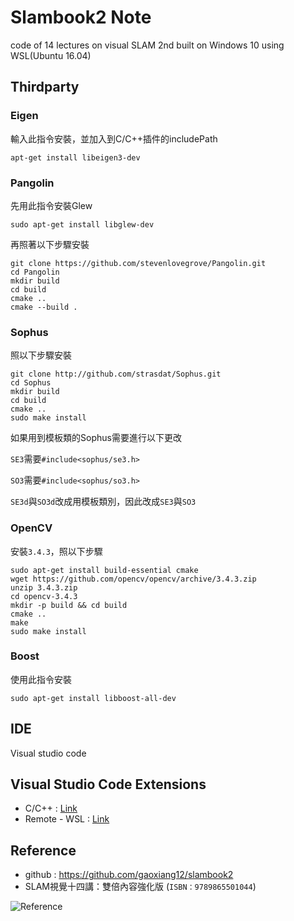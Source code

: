 # Slambook2 Note
code of 14 lectures on visual SLAM 2nd built on Windows 10 using WSL(Ubuntu 16.04)

## Thirdparty
### Eigen
輸入此指令安裝，並加入到C/C++插件的includePath
```shell
apt-get install libeigen3-dev
```

### Pangolin
先用此指令安裝Glew
```shell
sudo apt-get install libglew-dev
```

再照著以下步驟安裝
```shell
git clone https://github.com/stevenlovegrove/Pangolin.git
cd Pangolin
mkdir build
cd build
cmake ..
cmake --build .
```

### Sophus
照以下步驟安裝
```shell
git clone http://github.com/strasdat/Sophus.git
cd Sophus
mkdir build
cd build
cmake ..
sudo make install
```
如果用到模板類的Sophus需要進行以下更改

`SE3`需要`#include<sophus/se3.h>`

`SO3`需要`#include<sophus/so3.h>`

`SE3d`與`SO3d`改成用模板類別，因此改成`SE3`與`SO3`

### OpenCV
安裝`3.4.3`，照以下步驟
```shell
sudo apt-get install build-essential cmake
wget https://github.com/opencv/opencv/archive/3.4.3.zip
unzip 3.4.3.zip
cd opencv-3.4.3
mkdir -p build && cd build
cmake ..
make
sudo make install
```

### Boost
使用此指令安裝
```shell
sudo apt-get install libboost-all-dev
```

## IDE
Visual studio code 

## Visual Studio Code Extensions  
* C/C++ : [Link](https://marketplace.visualstudio.com/items?itemName=ms-vscode.cpptools)
* Remote - WSL : [Link](https://marketplace.visualstudio.com/items?itemName=ms-vscode-remote.remote-wsl)

## Reference
* github : https://github.com/gaoxiang12/slambook2
* SLAM視覺十四講：雙倍內容強化版 (`ISBN：9789865501044`)

![Reference](https://github.com/Offliners/SlambookWSL/blob/main/reference.png)
